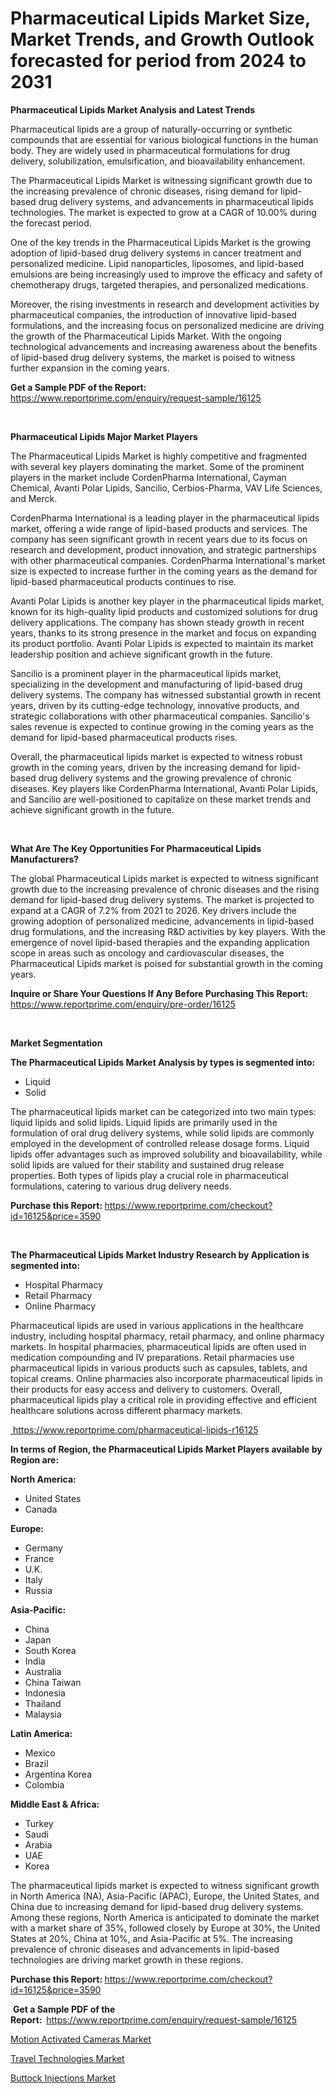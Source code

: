 <p><h1>Pharmaceutical Lipids Market Size, Market Trends, and Growth Outlook forecasted for period from 2024 to 2031</h1></p><p><strong>Pharmaceutical Lipids Market Analysis and Latest Trends</strong></p>
<p><p>Pharmaceutical lipids are a group of naturally-occurring or synthetic compounds that are essential for various biological functions in the human body. They are widely used in pharmaceutical formulations for drug delivery, solubilization, emulsification, and bioavailability enhancement.</p><p>The Pharmaceutical Lipids Market is witnessing significant growth due to the increasing prevalence of chronic diseases, rising demand for lipid-based drug delivery systems, and advancements in pharmaceutical lipids technologies. The market is expected to grow at a CAGR of 10.00% during the forecast period.</p><p>One of the key trends in the Pharmaceutical Lipids Market is the growing adoption of lipid-based drug delivery systems in cancer treatment and personalized medicine. Lipid nanoparticles, liposomes, and lipid-based emulsions are being increasingly used to improve the efficacy and safety of chemotherapy drugs, targeted therapies, and personalized medications.</p><p>Moreover, the rising investments in research and development activities by pharmaceutical companies, the introduction of innovative lipid-based formulations, and the increasing focus on personalized medicine are driving the growth of the Pharmaceutical Lipids Market. With the ongoing technological advancements and increasing awareness about the benefits of lipid-based drug delivery systems, the market is poised to witness further expansion in the coming years.</p></p>
<p><strong>Get a Sample PDF of the Report:&nbsp;</strong> <a href="https://www.reportprime.com/enquiry/request-sample/16125">https://www.reportprime.com/enquiry/request-sample/16125</a></p>
<p>&nbsp;</p>
<p><strong>Pharmaceutical Lipids Major Market Players</strong></p>
<p><p>The Pharmaceutical Lipids Market is highly competitive and fragmented with several key players dominating the market. Some of the prominent players in the market include CordenPharma International, Cayman Chemical, Avanti Polar Lipids, Sancilio, Cerbios-Pharma, VAV Life Sciences, and Merck.</p><p>CordenPharma International is a leading player in the pharmaceutical lipids market, offering a wide range of lipid-based products and services. The company has seen significant growth in recent years due to its focus on research and development, product innovation, and strategic partnerships with other pharmaceutical companies. CordenPharma International's market size is expected to increase further in the coming years as the demand for lipid-based pharmaceutical products continues to rise.</p><p>Avanti Polar Lipids is another key player in the pharmaceutical lipids market, known for its high-quality lipid products and customized solutions for drug delivery applications. The company has shown steady growth in recent years, thanks to its strong presence in the market and focus on expanding its product portfolio. Avanti Polar Lipids is expected to maintain its market leadership position and achieve significant growth in the future.</p><p>Sancilio is a prominent player in the pharmaceutical lipids market, specializing in the development and manufacturing of lipid-based drug delivery systems. The company has witnessed substantial growth in recent years, driven by its cutting-edge technology, innovative products, and strategic collaborations with other pharmaceutical companies. Sancilio's sales revenue is expected to continue growing in the coming years as the demand for lipid-based pharmaceutical products rises.</p><p>Overall, the pharmaceutical lipids market is expected to witness robust growth in the coming years, driven by the increasing demand for lipid-based drug delivery systems and the growing prevalence of chronic diseases. Key players like CordenPharma International, Avanti Polar Lipids, and Sancilio are well-positioned to capitalize on these market trends and achieve significant growth in the future.</p></p>
<p>&nbsp;</p>
<p><strong>What Are The Key Opportunities For Pharmaceutical Lipids Manufacturers?</strong></p>
<p><p>The global Pharmaceutical Lipids market is expected to witness significant growth due to the increasing prevalence of chronic diseases and the rising demand for lipid-based drug delivery systems. The market is projected to expand at a CAGR of 7.2% from 2021 to 2026. Key drivers include the growing adoption of personalized medicine, advancements in lipid-based drug formulations, and the increasing R&D activities by key players. With the emergence of novel lipid-based therapies and the expanding application scope in areas such as oncology and cardiovascular diseases, the Pharmaceutical Lipids market is poised for substantial growth in the coming years.</p></p>
<p><strong>Inquire or Share Your Questions If Any Before Purchasing This Report:</strong> <a href="https://www.reportprime.com/enquiry/pre-order/16125">https://www.reportprime.com/enquiry/pre-order/16125</a></p>
<p>&nbsp;</p>
<p><strong>Market Segmentation</strong></p>
<p><strong>The Pharmaceutical Lipids Market Analysis by types is segmented into:</strong></p>
<p><ul><li>Liquid</li><li>Solid</li></ul></p>
<p><p>The pharmaceutical lipids market can be categorized into two main types: liquid lipids and solid lipids. Liquid lipids are primarily used in the formulation of oral drug delivery systems, while solid lipids are commonly employed in the development of controlled release dosage forms. Liquid lipids offer advantages such as improved solubility and bioavailability, while solid lipids are valued for their stability and sustained drug release properties. Both types of lipids play a crucial role in pharmaceutical formulations, catering to various drug delivery needs.</p></p>
<p><strong>Purchase this Report:&nbsp;</strong><a href="https://www.reportprime.com/checkout?id=16125&price=3590">https://www.reportprime.com/checkout?id=16125&price=3590</a></p>
<p>&nbsp;</p>
<p><strong>The Pharmaceutical Lipids Market Industry Research by Application is segmented into:</strong></p>
<p><ul><li>Hospital Pharmacy</li><li>Retail Pharmacy</li><li>Online Pharmacy</li></ul></p>
<p><p>Pharmaceutical lipids are used in various applications in the healthcare industry, including hospital pharmacy, retail pharmacy, and online pharmacy markets. In hospital pharmacies, pharmaceutical lipids are often used in medication compounding and IV preparations. Retail pharmacies use pharmaceutical lipids in various products such as capsules, tablets, and topical creams. Online pharmacies also incorporate pharmaceutical lipids in their products for easy access and delivery to customers. Overall, pharmaceutical lipids play a critical role in providing effective and efficient healthcare solutions across different pharmacy markets.</p></p>
<p><a href="https://www.reportprime.com/pharmaceutical-lipids-r16125">&nbsp;https://www.reportprime.com/pharmaceutical-lipids-r16125</a></p>
<p><strong>In terms of Region, the Pharmaceutical Lipids Market Players available by Region are:</strong></p>
<p>
    <p> <strong> North America: </strong>
        <ul>
            <li>United States</li>
            <li>Canada</li>
        </ul>
        </p> 
    <p> <strong> Europe: </strong>
        <ul>
            <li>Germany</li>
            <li>France</li>
            <li>U.K.</li>
            <li>Italy</li>
            <li>Russia</li>
        </ul>
        </p> 
    <p> <strong> Asia-Pacific: </strong>
        <ul>
            <li>China</li>
            <li>Japan</li>
            <li>South Korea</li>
            <li>India</li>
            <li>Australia</li>
            <li>China Taiwan</li>
            <li>Indonesia</li>
            <li>Thailand</li>
            <li>Malaysia</li>
        </ul>
        </p> 
    <p> <strong> Latin America: </strong>
        <ul>
            <li>Mexico</li>
            <li>Brazil</li>
            <li>Argentina Korea</li>
            <li>Colombia</li>
        </ul>
        </p> 
    <p> <strong> Middle East & Africa: </strong>
        <ul>
            <li>Turkey</li>
            <li>Saudi</li>
            <li>Arabia</li>
            <li>UAE</li>
            <li>Korea</li>
        </ul>
    </p>
    </p>
<p><p>The pharmaceutical lipids market is expected to witness significant growth in North America (NA), Asia-Pacific (APAC), Europe, the United States, and China due to increasing demand for lipid-based drug delivery systems. Among these regions, North America is anticipated to dominate the market with a market share of 35%, followed closely by Europe at 30%, the United States at 20%, China at 10%, and Asia-Pacific at 5%. The increasing prevalence of chronic diseases and advancements in lipid-based technologies are driving market growth in these regions.</p></p>
<p><strong>Purchase this Report: </strong><a href="https://www.reportprime.com/checkout?id=16125&price=3590">https://www.reportprime.com/checkout?id=16125&price=3590</a></p>
<p>&nbsp;<strong>Get a Sample PDF of the Report:&nbsp;&nbsp;</strong><a href="https://www.reportprime.com/enquiry/request-sample/16125">https://www.reportprime.com/enquiry/request-sample/16125</a></p>
<p><strong></strong></p>
<p><p><a href="https://www.linkedin.com/pulse/motion-activated-cameras-market-size-outlook-forecast-2024-narvc?trackingId=YmSSei7B66hVvNhI%2BkNshg%3D%3D">Motion Activated Cameras Market</a></p><p><a href="https://www.linkedin.com/pulse/travel-technologies-market-furnishes-information-share-trends-tehhc?trackingId=JcRl7ETnD0iN6M5flq8wcw%3D%3D">Travel Technologies Market</a></p><p><a href="https://www.linkedin.com/pulse/buttock-injections-market-insights-cagr-trends-growth-rvevc?trackingId=tAcYc3hHTHwtMIofchGmBw%3D%3D">Buttock Injections Market</a></p></p>